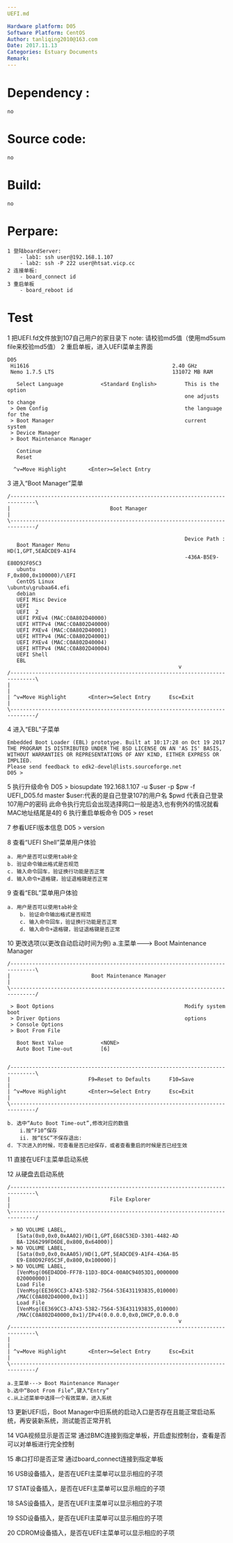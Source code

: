 ```yaml
---
UEFI.md   

Hardware platform: D05
Software Platform: CentOS
Author: tanliqing2010@163.com
Date: 2017.11.13
Categories: Estuary Documents 
Remark:
---
```


# Dependency :
    no
# Source code:
    no
# Build:
    no
# Perpare:
    1 登陆boardServer:
        - lab1: ssh user@192.168.1.107
        - lab2: ssh -P 222 user@htsat.vicp.cc
    2 连接单板:
        - board_connect id
    3 重启单板
        - board_reboot id
# Test
  1 把UEFI.fd文件放到107自己用户的家目录下
     note: 请校验md5值（使用md5sum file来校验md5值）
  2 重启单板，进入UEFI菜单主界面
```                             
D05                                                                            
 Hi1616                                              2.40 GHz                   
 Nemo 1.7.5 LTS                                      131072 MB RAM                                                                                          
                                                                                
   Select Language            <Standard English>         This is the option     
                                                         one adjusts to change  
 > Oem Config                                            the language for the   
 > Boot Manager                                          current system         
 > Device Manager                                                               
 > Boot Maintenance Manager                                                     
                                                                                
   Continue                                                                     
   Reset                                                                        
                                                                           
  ^v=Move Highlight       <Enter>=Select Entry
```
 3 进入“Boot Manager”菜单
```
/------------------------------------------------------------------------------\
|                                Boot Manager                                  |
\------------------------------------------------------------------------------/
                                                                                
                                                         Device Path :          
   Boot Manager Menu                                     HD(1,GPT,5EADCDE9-A1F4 
                                                         -436A-B5E9-E80D92F05C3 
   ubuntu                                                F,0x800,0x100000)/\EFI 
   CentOS Linux                                          \ubuntu\grubaa64.efi   
   debian                                                                       
   UEFI Misc Device                                                             
   UEFI                                                                         
   UEFI  2                                                                      
   UEFI PXEv4 (MAC:C0A802D40000)                                                
   UEFI HTTPv4 (MAC:C0A802D40000)                                               
   UEFI PXEv4 (MAC:C0A802D40001)                                                
   UEFI HTTPv4 (MAC:C0A802D40001)                                               
   UEFI PXEv4 (MAC:C0A802D40004)                                                
   UEFI HTTPv4 (MAC:C0A802D40004) 
   UEFI Shell
   EBL                                              
                                                       v                        
/------------------------------------------------------------------------------\
|                                                                              |
| ^v=Move Highlight       <Enter>=Select Entry      Esc=Exit                   |
\------------------------------------------------------------------------------/ 
```
 4 进入“EBL”子菜单

```
Embedded Boot Loader (EBL) prototype. Built at 10:17:28 on Oct 19 2017
THE PROGRAM IS DISTRIBUTED UNDER THE BSD LICENSE ON AN 'AS IS' BASIS,
WITHOUT WARRANTIES OR REPRESENTATIONS OF ANY KIND, EITHER EXPRESS OR IMPLIED.
Please send feedback to edk2-devel@lists.sourceforge.net
D05 >
```

 
 5 执行升级命令
 	D05 > biosupdate 192.168.1.107 -u $user -p $pw -f UEFI_D05.fd master
 $user:代表的是自己登录107的用户名 $pwd 代表自己登录107用户的密码
此命令执行完后会出现选择网口一般是选3,也有例外的情况就看MAC地址结尾是4的
 6  执行重启单板命令
 	D05 > reset

 7  参看UEFI版本信息
 	D05 > version
 
 8  查看“UEFI Shell”菜单用户体验
 	
	a. 用户是否可以使用tab补全
 	b. 验证命令输出格式是否规范
	c. 输入命令回车，验证换行功能是否正常
	d. 输入命令+退格键，验证退格键是否正常
 9 查看“EBL”菜单用户体验
	
	a. 用户是否可以使用tab补全
        b. 验证命令输出格式是否规范
        c. 输入命令回车，验证换行功能是否正常
        d. 输入命令+退格键，验证退格键是否正常	

 10 更改选项(以更改自动启动时间为例)
 	a.主菜单---> Boot Maintenance Manager 

```
/------------------------------------------------------------------------------\
|                          Boot Maintenance Manager                            |
\------------------------------------------------------------------------------/
                                                                                
 > Boot Options                                          Modify system boot     
 > Driver Options                                        options                
 > Console Options                                                              
 > Boot From File                                                               
                                                                                
   Boot Next Value            <NONE>                                            
   Auto Boot Time-out         [6]                                               
                                                                                
                                                                                
/------------------------------------------------------------------------------\
|                         F9=Reset to Defaults      F10=Save                   |
| ^v=Move Highlight       <Enter>=Select Entry      Esc=Exit                   |
\------------------------------------------------------------------------------/

```
 
    b. 选中“Auto Boot Time-out”,修改对应的数值
 		i.按“F10”保存
 		ii. 按“ESC”不保存退出:
 	d. 下次进入的时候，可查看是否已经保存，或者查看重启的时候是否已经生效
 11 直接在UEFI主菜单启动系统
 	
 12 从硬盘去启动系统
 	
```
/------------------------------------------------------------------------------\
|                                File Explorer                                 |
\------------------------------------------------------------------------------/
                                                                                
 > NO VOLUME LABEL,                                                             
   [Sata(0x0,0x0,0xAA02)/HD(1,GPT,E68C53ED-3301-4482-AD                         
   BA-1266299FD6DE,0x800,0x64000)]                                              
 > NO VOLUME LABEL,                                                             
   [Sata(0x0,0x0,0xAA05)/HD(1,GPT,5EADCDE9-A1F4-436A-B5                         
   E9-E80D92F05C3F,0x800,0x100000)]                                             
 > NO VOLUME LABEL,                                                             
   [VenMsg(06ED4DD0-FF78-11D3-BDC4-00A0C94053D1,0000000                         
   020000000)]                                                                  
   Load File                                                                    
   [VenMsg(EE369CC3-A743-5382-7564-53E431193835,010000)                         
   /MAC(C0A802D40000,0x1)]                                                      
   Load File                                                                    
   [VenMsg(EE369CC3-A743-5382-7564-53E431193835,010000)                         
   /MAC(C0A802D40000,0x1)/IPv4(0.0.0.0,0x0,DHCP,0.0.0.0                         
                                                       v                        
/------------------------------------------------------------------------------\
|                                                                              |
| ^v=Move Highlight       <Enter>=Select Entry      Esc=Exit                   |
\------------------------------------------------------------------------------/

```
    a.主菜单---> Boot Maintenance Manager 
 	b.选中“Boot From File”,键入“Entry”
    c.从上述菜单中选择一个有效菜单，进入系统
 
13 更新UEFI后，Boot Manager中旧系统的启动入口是否存在且能正常启动系统，再安装新系统，测试能否正常开机

14 VGA视频显示是否正常
	通过BMC连接到指定单板，开启虚拟控制台，查看是否可以对单板进行完全控制

15 串口打印是否正常
	通过board_connect连接到指定单板

16 USB设备插入，是否在UEFI主菜单可以显示相应的子项

17 STAT设备插入，是否在UEFI主菜单可以显示相应的子项

18 SAS设备插入，是否在UEFI主菜单可以显示相应的子项

19 SSD设备插入，是否在UEFI主菜单可以显示相应的子项

20 CDROM设备插入，是否在UEFI主菜单可以显示相应的子项

